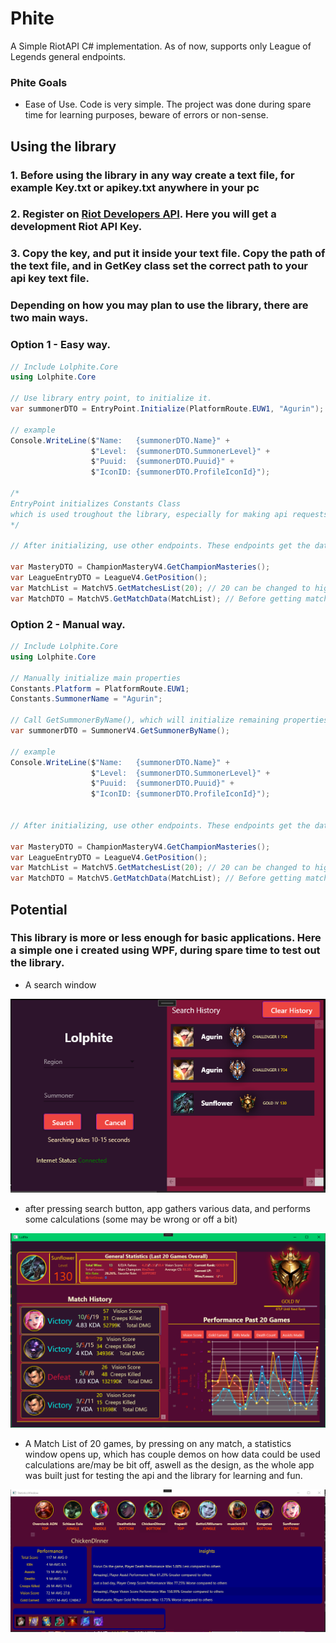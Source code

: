 # Phite
A Simple RiotAPI C# implementation. As of now, supports only League of Legends general endpoints.

### Phite Goals
- Ease of Use. Code is very simple. The project was done during spare time for learning purposes, beware of errors or non-sense.


## Using the library 
### 1. Before using the library in any way create a text file, for example Key.txt or apikey.txt anywhere in your pc
### 2. Register on **[Riot Developers API](https://developer.riotgames.com/)**. Here you will get a development Riot API Key.
### 3. Copy the key, and put it inside your text file. Copy the path of the text file, and in GetKey class set the correct path to your api key text file.


### Depending on how you may plan to use the library, there are two main ways.
### Option 1 - Easy way.
~~~C#
// Include Lolphite.Core
using Lolphite.Core

// Use library entry point, to initialize it.
var summonerDTO = EntryPoint.Initialize(PlatformRoute.EUW1, "Agurin");

// example
Console.WriteLine($"Name:   {summonerDTO.Name}" +
                  $"Level:  {summonerDTO.SummonerLevel}" +
                  $"Puuid:  {summonerDTO.Puuid}" +
                  $"IconID: {summonerDTO.ProfileIconId}");

/* 
EntryPoint initializes Constants Class 
which is used troughout the library, especially for making api requests
*/

// After initializing, use other endpoints. These endpoints get the data of summoner defined in summonerDTO earlier.

var MasteryDTO = ChampionMasteryV4.GetChampionMasteries();
var LeagueEntryDTO = LeagueV4.GetPosition();
var MatchList = MatchV5.GetMatchesList(20); // 20 can be changed to higher or lower
var MatchDTO = MatchV5.GetMatchData(MatchList); // Before getting match data, make request to get Match List
~~~

### Option 2 - Manual way.
~~~C#
// Include Lolphite.Core
using Lolphite.Core

// Manually initialize main properties
Constants.Platform = PlatformRoute.EUW1;
Constants.SummonerName = "Agurin";

// Call GetSummonerByName(), which will initialize remaining properties in Constants Class
var summonerDTO = SummonerV4.GetSummonerByName();

// example
Console.WriteLine($"Name:   {summonerDTO.Name}" +
                  $"Level:  {summonerDTO.SummonerLevel}" +
                  $"Puuid:  {summonerDTO.Puuid}" +
                  $"IconID: {summonerDTO.ProfileIconId}");


// After initializing, use other endpoints. These endpoints get the data of summoner defined in summonerDTO earlier.

var MasteryDTO = ChampionMasteryV4.GetChampionMasteries();
var LeagueEntryDTO = LeagueV4.GetPosition();
var MatchList = MatchV5.GetMatchesList(20); // 20 can be changed to higher or lower
var MatchDTO = MatchV5.GetMatchData(MatchList); // Before getting match data, make request to get Match List
~~~


## Potential
### This library is more or less enough for basic applications. Here a simple one i created using WPF, during spare time to test out the library.

- A search window

![Search](/Tests/demo/logindemo.png)

- after pressing search button, app gathers various data, and performs some calculations (some may be wrong or off a bit)

![Search](/Tests/demo/ProfileDemo.png)

- A Match List of 20 games, by pressing on any match, a statistics window opens up, which has couple demos on how data could be used
  calculations are/may be bit off, aswell as the design, as the whole app was built just for testing the api and the library for learning and fun.

![Search](/Tests/demo/statsdemo.png)




